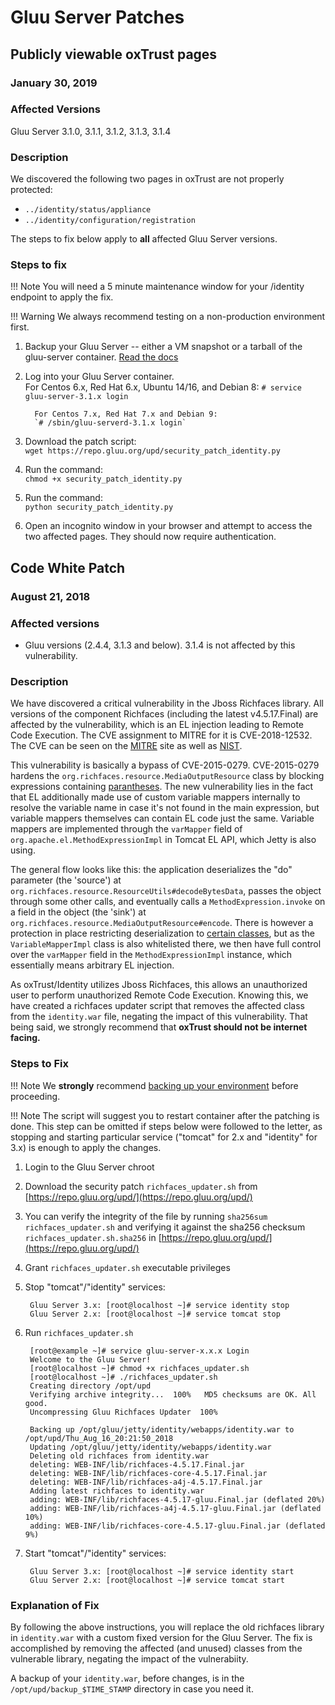 # Gluu Server Patches

## Publicly viewable oxTrust pages

### January 30, 2019

### Affected Versions 

Gluu Server 3.1.0, 3.1.1, 3.1.2, 3.1.3, 3.1.4 

### Description

We discovered the following two pages in oxTrust are not properly protected: 

 - `../identity/status/appliance`
 - `../identity/configuration/registration`

The steps to fix below apply to **all** affected Gluu Server versions. 

### Steps to fix

!!! Note 
    You will need a 5 minute maintenance window for your /identity endpoint to apply the fix.
    
!!! Warning
    We always recommend testing on a non-production environment first.
    

1. Backup your Gluu Server -- either a VM snapshot or a tarball of the gluu-server container. [Read the docs](https://gluu.org/docs/ce/3.1.4/operation/backup/)        

1. Log into your Gluu Server container.              
         For Centos 6.x, Red Hat 6.x, Ubuntu 14/16, and Debian 8:
         `# service gluu-server-3.1.x login`

         For Centos 7.x, Red Hat 7.x and Debian 9:
         `# /sbin/gluu-serverd-3.1.x login` 

1. Download the patch script:             
         `wget https://repo.gluu.org/upd/security_patch_identity.py`

1. Run the command:               
         `chmod +x security_patch_identity.py`

1. Run the command:             
         `python security_patch_identity.py` 

1. Open an incognito window in your browser and attempt to access the two affected pages. They should now require authentication.         


## Code White Patch
### August 21, 2018

### Affected versions
- Gluu versions (2.4.4, 3.1.3 and below). 3.1.4 is not affected by this vulnerability.

### Description
We have discovered a critical vulnerability in the Jboss Richfaces library. All versions of the component Richfaces (including the latest v4.5.17.Final) are affected by the vulnerability, which is an EL injection leading to Remote Code Execution. The CVE assignment to MITRE for it is CVE-2018-12532. The CVE can be seen on the [MITRE](http://cve.mitre.org/cgi-bin/cvename.cgi?name=CVE-2018-12532) site as well as [NIST](https://nvd.nist.gov/vuln/detail/CVE-2018-12532). 

This vulnerability is basically a bypass of CVE-2015-0279. CVE-2015-0279 hardens the `org.richfaces.resource.MediaOutputResource` class by blocking expressions containing [parantheses](https://github.com/richfaces/richfaces/blob/4.5.17.Final/components/a4j/src/main/java/org/richfaces/resource/MediaOutputResource.java#L67-L69). The new vulnerability lies in the fact that EL additionally made use of custom variable mappers internally to resolve the variable name in case it's not found in the main expression, but variable mappers themselves can contain EL code just the same. Variable mappers are implemented through the `varMapper` field of `org.apache.el.MethodExpressionImpl` in Tomcat EL API, which Jetty is also using.

The general flow looks like this: the application deserializes the "do" parameter (the 'source') at `org.richfaces.resource.ResourceUtils#decodeBytesData`, passes the object through some other calls, and eventually calls a `MethodExpression.invoke` on a field in the object (the 'sink') at `org.richfaces.resource.MediaOutputResource#encode`. There is however a protection in place restricting deserialization to [certain classes](https://github.com/richfaces/richfaces/blob/4.5.17.Final/core/src/main/java/org/richfaces/util/LookAheadObjectInputStream.java#L133), but as the `VariableMapperImpl` class is also whitelisted there, we then have full control over the `varMapper` field in the `MethodExpressionImpl` instance, which essentially means arbitrary EL injection.

As oxTrust/Identity utilizes Jboss Richfaces, this allows an unauthorized user to perform unauthorized Remote Code Execution. Knowing this, we have created a richfaces updater script that removes the affected class from the `identity.war` file, negating the impact of this vulnerability. That being said, we strongly recommend that **oxTrust should not be internet facing.**

### Steps to Fix

!!! Note
    We **strongly** recommend [backing up your environment](../operation/backup.md) before proceeding. 

!!! Note
    The script will suggest you to restart container after the patching is done. This step can be omitted if steps below were followed to the letter, as stopping and starting particular service ("tomcat" for 2.x and "identity" for 3.x) is enough to apply the changes.
    
1. Login to the Gluu Server chroot
1. Download the security patch `richfaces_updater.sh` from [https://repo.gluu.org/upd/](https://repo.gluu.org/upd/)
1. You can verify the integrity of the file by running `sha256sum richfaces_updater.sh` and verifying it against the sha256 checksum `richfaces_updater.sh.sha256` in [https://repo.gluu.org/upd/](https://repo.gluu.org/upd/)
1. Grant `richfaces_updater.sh` executable privileges
1. Stop "tomcat"/"identity" services:

        Gluu Server 3.x: [root@localhost ~]# service identity stop
        Gluu Server 2.x: [root@localhost ~]# service tomcat stop

1. Run `richfaces_updater.sh`

        [root@example ~]# service gluu-server-x.x.x Login
        Welcome to the Gluu Server!
        [root@localhost ~]# chmod +x richfaces_updater.sh 
        [root@localhost ~]# ./richfaces_updater.sh 
        Creating directory /opt/upd
        Verifying archive integrity...  100%   MD5 checksums are OK. All good.
        Uncompressing Gluu Richfaces Updater  100%  

        Backing up /opt/gluu/jetty/identity/webapps/identity.war to /opt/upd/Thu_Aug_16_20:21:50_2018
        Updating /opt/gluu/jetty/identity/webapps/identity.war
        Deleting old richfaces from identity.war
        deleting: WEB-INF/lib/richfaces-4.5.17.Final.jar
        deleting: WEB-INF/lib/richfaces-core-4.5.17.Final.jar
        deleting: WEB-INF/lib/richfaces-a4j-4.5.17.Final.jar
        Adding latest richfaces to identity.war
        adding: WEB-INF/lib/richfaces-4.5.17-gluu.Final.jar (deflated 20%)
        adding: WEB-INF/lib/richfaces-a4j-4.5.17-gluu.Final.jar (deflated 10%)
        adding: WEB-INF/lib/richfaces-core-4.5.17-gluu.Final.jar (deflated 9%)

1. Start "tomcat"/"identity" services:

        Gluu Server 3.x: [root@localhost ~]# service identity start
        Gluu Server 2.x: [root@localhost ~]# service tomcat start

### Explanation of Fix

By following the above instructions, you will replace the old richfaces library in `identity.war` with a custom fixed version for the Gluu Server. The fix is accomplished by removing the affected (and unused) classes from the vulnerable library, negating the impact of the vulnerabiity.

A backup of your `identity.war`, before changes, is in the `/opt/upd/backup_$TIME_STAMP` directory in case you need it.

